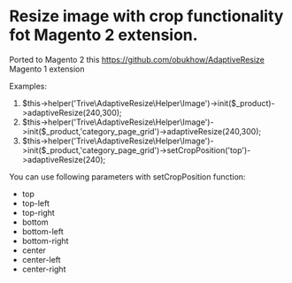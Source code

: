 
# Resize image with crop functionality fot Magento 2 extension.

Ported to Magento 2 this https://github.com/obukhow/AdaptiveResize Magento 1 extension

Examples:
  1.  $this->helper('Trive\AdaptiveResize\Helper\Image')->init($_product)->adaptiveResize(240,300);
  2.  $this->helper('Trive\AdaptiveResize\Helper\Image')->init($_product,'category_page_grid')->adaptiveResize(240,300);
  3.  $this->helper('Trive\AdaptiveResize\Helper\Image')->init($_product,'category_page_grid')->setCropPosition('top')->adaptiveResize(240);

You can use following parameters with setCropPosition function:
  - top
  - top-left
  - top-right
  - bottom
  - bottom-left
  - bottom-right
  - center
  - center-left
  - center-right

